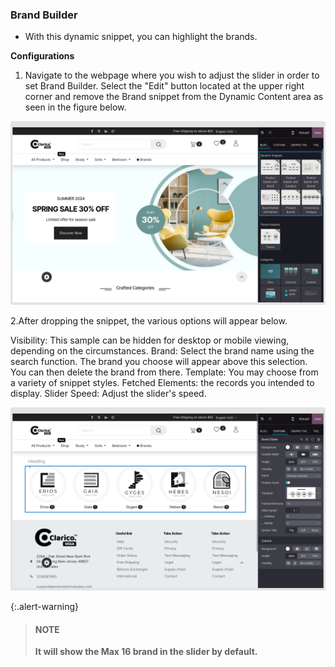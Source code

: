 
### Brand Builder


* With this dynamic snippet, you can highlight the brands.


**Configurations**

1. Navigate to the webpage where you wish to adjust the slider in order to set Brand Builder. Select the "Edit" button located at the upper right corner and remove the Brand snippet from the Dynamic Content area as seen in the figure below.

![](./images/bb1.png)

2.After dropping the snippet, the various options will appear below.

Visibility: This sample can be hidden for desktop or mobile viewing, depending on the circumstances. 
Brand:  Select the brand name using the search function. The brand you choose will appear above this selection. You can then delete the brand from there. 
Template: You may choose from a variety of snippet styles. 
Fetched Elements: the records you intended to display. 
Slider Speed: Adjust the slider's speed.

![](./images/bb2.png)


{:.alert-warning} 
> 
> #### NOTE
> 
> **It will show the Max 16 brand in the slider by default.**
> 

